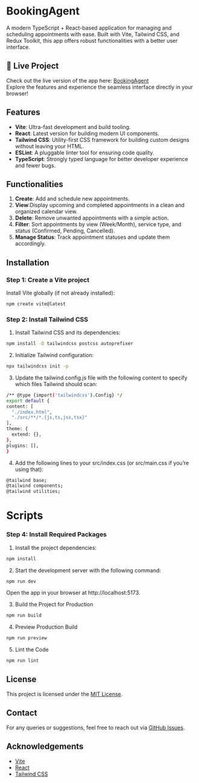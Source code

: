 # **BookingAgent**
A modern TypeScript + React-based application for managing and scheduling appointments with ease. Built with Vite, Tailwind CSS, and Redux Toolkit, this app offers robust functionalities with a better user interface.

## 🚀 Live Project
Check out the live version of the app here: [BookingAgent](https://booking-and-calendar-ui-template.vercel.app/)  
Explore the features and experience the seamless interface directly in your browser!

## **Features**
- **Vite**: Ultra-fast development and build tooling.
- **React**: Latest version for building modern UI components.
- **Tailwind CSS**: Utility-first CSS framework for building custom designs without leaving your HTML.
- **ESLint**: A pluggable linter tool for ensuring code quality.
- **TypeScript**: Strongly typed language for better developer experience and fewer bugs.


## **Functionalities**
1. **Create**: Add and schedule new appointments.
2. **View**:Display upcoming and completed appointments in a clean and organized calendar view.
3. **Delete**: Remove unwanted appointments with a simple action.
4. **Filter**: Sort appointments by view (Week/Month), service type, and status (Confirmed, Pending, Cancelled).
5. **Manage Status**: Track appointment statuses and update them accordingly.

## **Installation**

### **Step 1: Create a Vite project**
 Install Vite globally (if not already installed):
```bash
npm create vite@latest
```
### **Step 2: Install Tailwind CSS**
1. Install Tailwind CSS and its dependencies:
 ``` bash
npm install -D tailwindcss postcss autoprefixer
 ```
2. Initialize Tailwind configuration:
 ``` bash
npx tailwindcss init -p
 ```
3. Update the tailwind.config.js file with the following content to specify which files Tailwind should scan:
  ``` bash
/** @type {import('tailwindcss').Config} */
export default {
  content: [
    "./index.html",
    "./src/**/*.{js,ts,jsx,tsx}"
  ],
  theme: {
    extend: {},
  },
  plugins: [],
}


```
 4. Add the following lines to your src/index.css (or src/main.css if you’re using that):
``` bash
@tailwind base;
@tailwind components;
@tailwind utilities;
```
# **Scripts**
### **Step 4: Install Required Packages**
1. Install the project dependencies:
``` bash
npm install
```
2. Start the development server with the following command:
``` bash
npm run dev
```
  Open the app in your browser at http://localhost:5173.

3. Build the Project for Production
``` bash
npm run build
```
4. Preview Production Build
``` bash
npm run preview
```
5. Lint the Code
``` bash
npm run lint
```

## License
This project is licensed under the [MIT License](LICENSE).

## Contact
For any queries or suggestions, feel free to reach out via [GitHub Issues](https://github.com/sharryXheisenberg/booking_and_calendar_UI_template/issues).

## Acknowledgements

- [Vite](https://vitejs.dev/)
- [React](https://reactjs.org/)
- [Tailwind CSS](https://tailwindcss.com/)
